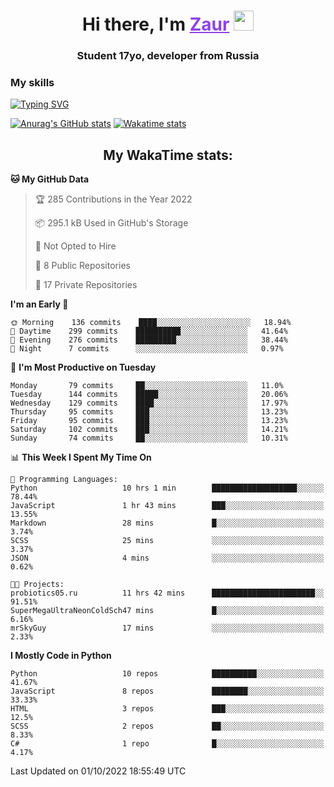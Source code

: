 <h1 align="center">
    Hi there, I'm 
    <a href="https://t.me/skyguy" target="_blank" style="color: #8C43EA">Zaur</a>
    <img src="https://github.com/blackcater/blackcater/raw/main/images/Hi.gif" height="32">
</h1>

<h3 align="center">
    Student 17yo, developer from Russia
</h3>  

### **My skills**
[![Typing SVG](https://readme-typing-svg.herokuapp.com?font=Oxanium&duration=3000&pause=1500&color=8C43EA&height=30&lines=Python:+FastAPI,+Flask,+Aiogram,+Telethon;SQL:+PostgreSQL,+SQLite;Javascript:+React.js;HTML,+CSS+(SCSS))](https://git.io/typing-svg)

[![Anurag's GitHub stats](https://github-readme-stats.vercel.app/api?username=mrskyguy&hide_title=true&count_private=true&show_icons=true&title_color=8C43EA&icon_color=BE57EA&bg_color=30,191919,341b56&text_color=B1B1B1&border_radius=10&hide_border=true)](https://github.com/anuraghazra/github-readme-stats)
[![Wakatime stats](https://github-readme-stats.vercel.app/api/wakatime?username=skyguy&hide_title=true&show_icons=true&title_color=8C43EA&icon_color=BE57EA&bg_color=30,191919,341b56&text_color=B1B1B1&border_radius=10&hide_border=true)](https://github.com/anuraghazra/github-readme-stats)


<h2 align="center"> My WakaTime stats: </h2>

<!--START_SECTION:waka-->
**🐱 My GitHub Data** 

> 🏆 285 Contributions in the Year 2022
 > 
> 📦 295.1 kB Used in GitHub's Storage 
 > 
> 🚫 Not Opted to Hire
 > 
> 📜 8 Public Repositories 
 > 
> 🔑 17 Private Repositories  
 > 
**I'm an Early 🐤** 

```text
🌞 Morning    136 commits    ████░░░░░░░░░░░░░░░░░░░░░   18.94% 
🌆 Daytime    299 commits    ██████████░░░░░░░░░░░░░░░   41.64% 
🌃 Evening    276 commits    █████████░░░░░░░░░░░░░░░░   38.44% 
🌙 Night      7 commits      ░░░░░░░░░░░░░░░░░░░░░░░░░   0.97%

```
📅 **I'm Most Productive on Tuesday** 

```text
Monday       79 commits     ██░░░░░░░░░░░░░░░░░░░░░░░   11.0% 
Tuesday      144 commits    █████░░░░░░░░░░░░░░░░░░░░   20.06% 
Wednesday    129 commits    ████░░░░░░░░░░░░░░░░░░░░░   17.97% 
Thursday     95 commits     ███░░░░░░░░░░░░░░░░░░░░░░   13.23% 
Friday       95 commits     ███░░░░░░░░░░░░░░░░░░░░░░   13.23% 
Saturday     102 commits    ███░░░░░░░░░░░░░░░░░░░░░░   14.21% 
Sunday       74 commits     ██░░░░░░░░░░░░░░░░░░░░░░░   10.31%

```


📊 **This Week I Spent My Time On** 

```text
💬 Programming Languages: 
Python                   10 hrs 1 min        ███████████████████░░░░░░   78.44% 
JavaScript               1 hr 43 mins        ███░░░░░░░░░░░░░░░░░░░░░░   13.55% 
Markdown                 28 mins             █░░░░░░░░░░░░░░░░░░░░░░░░   3.74% 
SCSS                     25 mins             ░░░░░░░░░░░░░░░░░░░░░░░░░   3.37% 
JSON                     4 mins              ░░░░░░░░░░░░░░░░░░░░░░░░░   0.62%

🐱‍💻 Projects: 
probiotics05.ru          11 hrs 42 mins      ███████████████████████░░   91.51% 
SuperMegaUltraNeonColdSch47 mins             █░░░░░░░░░░░░░░░░░░░░░░░░   6.16% 
mrSkyGuy                 17 mins             ░░░░░░░░░░░░░░░░░░░░░░░░░   2.33%

```

**I Mostly Code in Python** 

```text
Python                   10 repos            ██████████░░░░░░░░░░░░░░░   41.67% 
JavaScript               8 repos             ████████░░░░░░░░░░░░░░░░░   33.33% 
HTML                     3 repos             ███░░░░░░░░░░░░░░░░░░░░░░   12.5% 
SCSS                     2 repos             ██░░░░░░░░░░░░░░░░░░░░░░░   8.33% 
C#                       1 repo              █░░░░░░░░░░░░░░░░░░░░░░░░   4.17%

```



 Last Updated on 01/10/2022 18:55:49 UTC
<!--END_SECTION:waka-->
